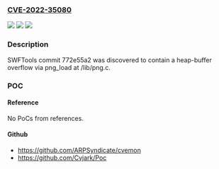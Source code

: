 ### [CVE-2022-35080](https://cve.mitre.org/cgi-bin/cvename.cgi?name=CVE-2022-35080)
![](https://img.shields.io/static/v1?label=Product&message=n%2Fa&color=blue)
![](https://img.shields.io/static/v1?label=Version&message=n%2Fa&color=blue)
![](https://img.shields.io/static/v1?label=Vulnerability&message=n%2Fa&color=brighgreen)

### Description

SWFTools commit 772e55a2 was discovered to contain a heap-buffer overflow via png_load at /lib/png.c.

### POC

#### Reference
No PoCs from references.

#### Github
- https://github.com/ARPSyndicate/cvemon
- https://github.com/Cvjark/Poc

